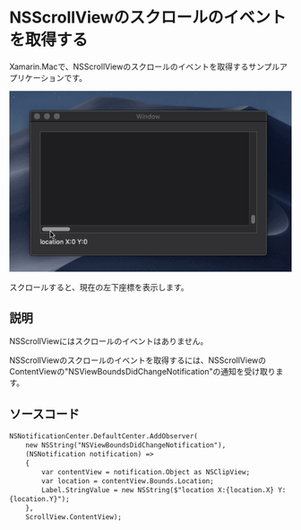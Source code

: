 # NSScrollViewのスクロールのイベントを取得する

Xamarin.Macで、NSScrollViewのスクロールのイベントを取得するサンプルアプリケーションです。

![](NSScrollViewScrollEventSample.gif)

スクロールすると、現在の左下座標を表示します。

## 説明

NSScrollViewにはスクロールのイベントはありません。

NSScrollViewのスクロールのイベントを取得するには、NSScrollViewのContentViewの"NSViewBoundsDidChangeNotification"の通知を受け取ります。

## ソースコード

    NSNotificationCenter.DefaultCenter.AddObserver(
        new NSString("NSViewBoundsDidChangeNotification"),
        (NSNotification notification) =>
        {
            var contentView = notification.Object as NSClipView;
            var location = contentView.Bounds.Location;
            Label.StringValue = new NSString($"location X:{location.X} Y:{location.Y}");
        },
        ScrollView.ContentView);


